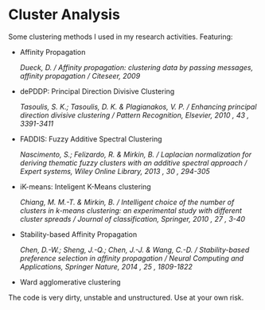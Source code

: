 # Cluster Analysis

Some clustering methods I used in my research activities. Featuring:

 - Affinity Propagation 
 
   _Dueck, D. /
Affinity propagation: clustering data by passing messages, affinity propagation /
Citeseer, 2009_

- dePDDP: Principal Direction Divisive Clustering

  _Tasoulis, S. K.; Tasoulis, D. K. & Plagianakos, V. P. /
Enhancing principal direction divisive clustering  /
Pattern Recognition, Elsevier, 2010 , 43 , 3391-3411_

- FADDIS: Fuzzy Additive Spectral Clustering

  _Nascimento, S.; Felizardo, R. & Mirkin, B. /
Laplacian normalization for deriving thematic fuzzy clusters with an additive spectral approach /
Expert systems, Wiley Online Library, 2013 , 30 , 294-305_

- iK-means: Inteligent K-Means clustering

  _Chiang, M. M.-T. & Mirkin, B. /
Intelligent choice of the number of clusters in k-means clustering: an experimental study with different cluster spreads  /
Journal of classification, Springer, 2010 , 27 , 3-40_
- Stability-based Affinity Propagation 

  _Chen, D.-W.; Sheng, J.-Q.; Chen, J.-J. & Wang, C.-D. /
Stability-based preference selection in affinity propagation  /
Neural Computing and Applications, Springer Nature, 2014 , 25 , 1809-1822_

- Ward agglomerative clustering

The code is very dirty, unstable and unstructured. Use at your own risk. 